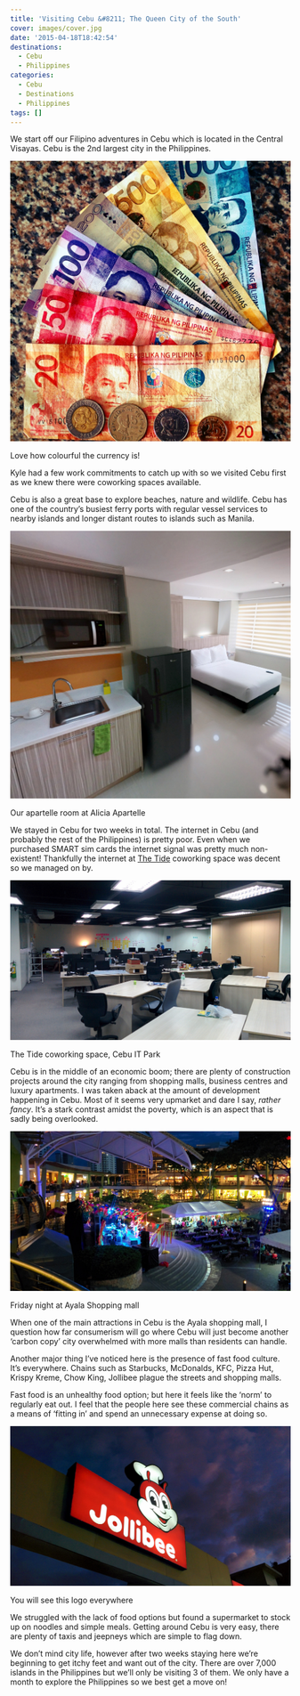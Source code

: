 ```yaml
---
title: 'Visiting Cebu &#8211; The Queen City of the South'
cover: images/cover.jpg
date: '2015-04-18T18:42:54'
destinations:
  - Cebu
  - Philippines
categories:
  - Cebu
  - Destinations
  - Philippines
tags: []
---
```

We start off our Filipino adventures in Cebu which is located in the Central Visayas. Cebu is the 2nd largest city in the Philippines.

![](images/17433129556_bf74f96537_o_d.jpg)

Love how colourful the currency is!

Kyle had a few work commitments to catch up with so we visited Cebu first as we knew there were coworking spaces available.

Cebu is also a great base to explore beaches, nature and wildlife. Cebu has one of the country’s busiest ferry ports with regular vessel services to nearby islands and longer distant routes to islands such as Manila.

![](images/alicia.jpg)

Our apartelle room at Alicia Apartelle

We stayed in Cebu for two weeks in total. The internet in Cebu (and probably the rest of the Philippines) is pretty poor. Even when we purchased SMART sim cards the internet signal was pretty much non-existent! Thankfully the internet at [The Tide](http://www.thetidecebu.com/) coworking space was decent so we managed on by.

![](images/17255165612_9ac375b47e_k_d.jpg)

The Tide coworking space, Cebu IT Park

Cebu is in the middle of an economic boom; there are plenty of construction projects around the city ranging from shopping malls, business centres and luxury apartments. I was taken aback at the amount of development happening in Cebu. Most of it seems very upmarket and dare I say, _rather fancy_. It’s a stark contrast amidst the poverty, which is an aspect that is sadly being overlooked.

![](images/16642154284_c8efba582c_k_d.jpg)

Friday night at Ayala Shopping mall

When one of the main attractions in Cebu is the Ayala shopping mall, I question how far consumerism will go where Cebu will just become another ‘carbon copy’ city overwhelmed with more malls than residents can handle.

Another major thing I’ve noticed here is the presence of fast food culture. It’s everywhere. Chains such as Starbucks, McDonalds, KFC, Pizza Hut, Krispy Kreme, Chow King, Jollibee plague the streets and shopping malls.

Fast food is an unhealthy food option; but here it feels like the ‘norm’ to regularly eat out. I feel that the people here see these commercial chains as a means of ‘fitting in’ and spend an unnecessary expense at doing so.

![](images/16946351397_4d6a8b85bf_k_d.jpg)

You will see this logo everywhere

We struggled with the lack of food options but found a supermarket to stock up on noodles and simple meals. Getting around Cebu is very easy, there are plenty of taxis and jeepneys which are simple to flag down.

We don’t mind city life, however after two weeks staying here we’re beginning to get itchy feet and want out of the city. There are over 7,000 islands in the Philippines but we’ll only be visiting 3 of them. We only have a month to explore the Philippines so we best get a move on!
